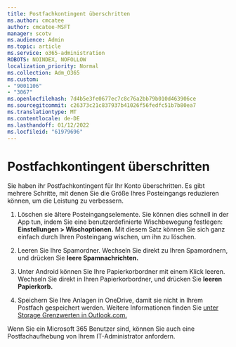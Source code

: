 ```yaml
---
title: Postfachkontingent überschritten
ms.author: cmcatee
author: cmcatee-MSFT
manager: scotv
ms.audience: Admin
ms.topic: article
ms.service: o365-administration
ROBOTS: NOINDEX, NOFOLLOW
localization_priority: Normal
ms.collection: Adm_O365
ms.custom:
- "9001106"
- "3067"
ms.openlocfilehash: 7d4b5e3fe0677ec7c8c76a2bb79b010d463906ce
ms.sourcegitcommit: c26373c21c837937b41026f56fedfc51b7b80ea7
ms.translationtype: MT
ms.contentlocale: de-DE
ms.lasthandoff: 01/12/2022
ms.locfileid: "61979696"
---
```

# <a name="mailbox-quota-exceeded"></a>Postfachkontingent überschritten

Sie haben ihr Postfachkontingent für Ihr Konto überschritten. Es gibt mehrere Schritte, mit denen Sie die Größe Ihres Posteingangs reduzieren können, um die Leistung zu verbessern.

1. Löschen sie ältere Posteingangselemente. Sie können dies schnell in der App tun, indem Sie eine benutzerdefinierte Wischbewegung festlegen: **Einstellungen > Wischoptionen.** Mit diesem Satz können Sie sich ganz einfach durch Ihren Posteingang wischen, um ihn zu löschen.

2. Leeren Sie Ihre Spamordner. Wechseln Sie direkt zu Ihren Spamordnern, und drücken Sie **leere Spamnachrichten.**

3. Unter Android können Sie Ihre Papierkorbordner mit einem Klick leeren. Wechseln Sie direkt in Ihren Papierkorbordner, und drücken Sie **leeren Papierkorb.** 

4. Speichern Sie Ihre Anlagen in OneDrive, damit sie nicht in Ihrem Postfach gespeichert werden. Weitere Informationen finden Sie [unter Storage Grenzwerten in Outlook.com.](https://support.office.com/article/storage-limits-in-outlook-com-7ac99134-69e5-4619-ac0b-2d313bba5e9e) 

Wenn Sie ein Microsoft 365 Benutzer sind, können Sie auch eine Postfachaufhebung von Ihrem IT-Administrator anfordern.